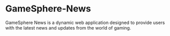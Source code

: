 # GameSphere-News
GameSphere News is a dynamic web application designed to provide users with the latest news and updates from the world of gaming.
